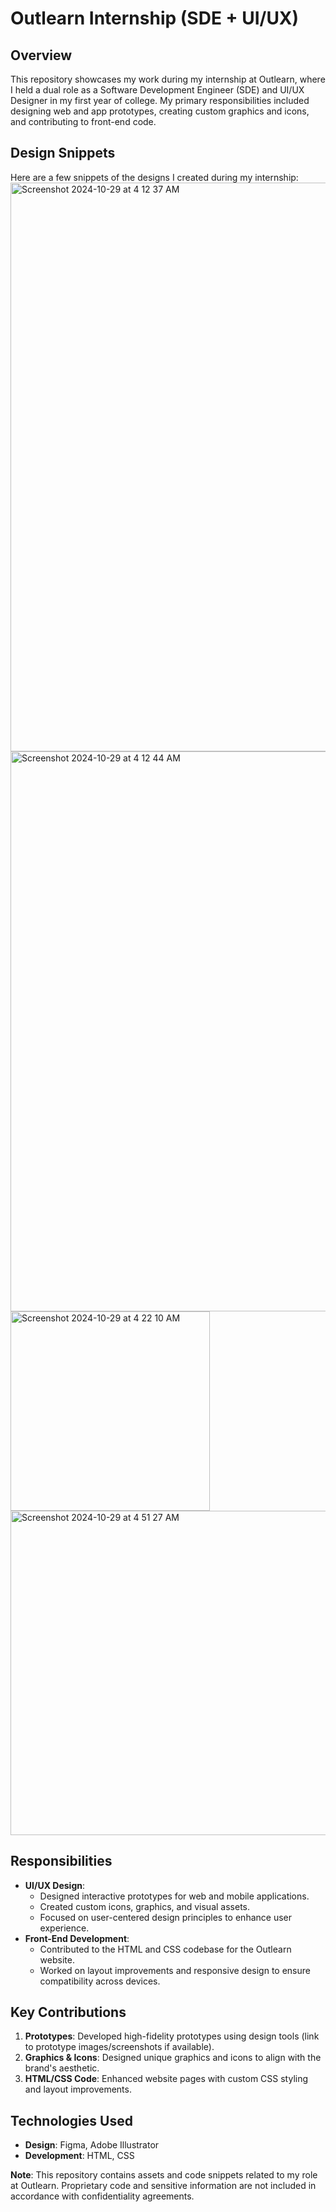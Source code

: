 # Outlearn Internship (SDE + UI/UX)

## Overview
This repository showcases my work during my internship at Outlearn, where I held a dual role as a Software Development Engineer (SDE) and UI/UX Designer in my first year of college. My primary responsibilities included designing web and app prototypes, creating custom graphics and icons, and contributing to front-end code.

## Design Snippets
Here are a few snippets of the designs I created during my internship:
<img width="910" alt="Screenshot 2024-10-29 at 4 12 37 AM" src="https://github.com/user-attachments/assets/272534e5-5dff-4527-83b5-5319a34d5c2c">
<img width="896" alt="Screenshot 2024-10-29 at 4 12 44 AM" src="https://github.com/user-attachments/assets/e1ccf824-436e-4705-9a33-d9e1a5e61405">
<img width="319" alt="Screenshot 2024-10-29 at 4 22 10 AM" src="https://github.com/user-attachments/assets/2be66fd2-dda3-443f-8273-61ecfb87f6a0">
<img width="519" alt="Screenshot 2024-10-29 at 4 51 27 AM" src="https://github.com/user-attachments/assets/b36b5e59-24cb-4e50-8ee7-3cef6645c36b">


## Responsibilities
- **UI/UX Design**:
  - Designed interactive prototypes for web and mobile applications.
  - Created custom icons, graphics, and visual assets.
  - Focused on user-centered design principles to enhance user experience.
- **Front-End Development**:
  - Contributed to the HTML and CSS codebase for the Outlearn website.
  - Worked on layout improvements and responsive design to ensure compatibility across devices.

## Key Contributions
1. **Prototypes**: Developed high-fidelity prototypes using design tools (link to prototype images/screenshots if available).
2. **Graphics & Icons**: Designed unique graphics and icons to align with the brand's aesthetic.
3. **HTML/CSS Code**: Enhanced website pages with custom CSS styling and layout improvements.


## Technologies Used
- **Design**: Figma, Adobe Illustrator
- **Development**: HTML, CSS

**Note**: This repository contains assets and code snippets related to my role at Outlearn. Proprietary code and sensitive information are not included in accordance with confidentiality agreements.
